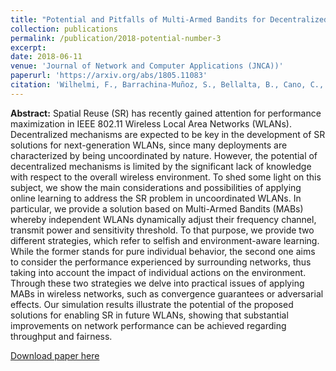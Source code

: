 ```yaml
---
title: "Potential and Pitfalls of Multi-Armed Bandits for Decentralized Spatial Reuse in WLANs"
collection: publications
permalink: /publication/2018-potential-number-3
excerpt: 
date: 2018-06-11
venue: 'Journal of Network and Computer Applications (JNCA))'
paperurl: 'https://arxiv.org/abs/1805.11083'
citation: 'Wilhelmi, F., Barrachina-Muñoz, S., Bellalta, B., Cano, C., Jonsson, A., & Neu, G. (2019). Potential and Pitfalls of Multi-Armed Bandits for Decentralized Spatial Reuse in WLANs. Journal of Network and Computer Applications, 127, 26-42.'
---
```

**Abstract:** Spatial Reuse (SR) has recently gained attention for performance maximization in IEEE 802.11 Wireless Local Area Networks (WLANs). Decentralized mechanisms are expected to be key in the development of SR solutions for next-generation WLANs, since many deployments are characterized by being uncoordinated by nature. However, the potential of decentralized mechanisms is limited by the significant lack of knowledge with respect to the overall wireless environment. To shed some light on this subject, we show the main considerations and possibilities of applying online learning to address the SR problem in uncoordinated WLANs. In particular, we provide a solution based on Multi-Armed Bandits (MABs) whereby independent WLANs dynamically adjust their frequency channel, transmit power and sensitivity threshold. To that purpose, we provide two different strategies, which refer to selfish and environment-aware learning. While the former stands for pure individual behavior, the second one aims to consider the performance experienced by surrounding networks, thus taking into account the impact of individual actions on the environment. Through these two strategies we delve into practical issues of applying MABs in wireless networks, such as convergence guarantees or adversarial effects. Our simulation results illustrate the potential of the proposed solutions for enabling SR in future WLANs, showing that substantial improvements on network performance can be achieved regarding throughput and fairness.

[Download paper here](https://arxiv.org/abs/1805.11083)